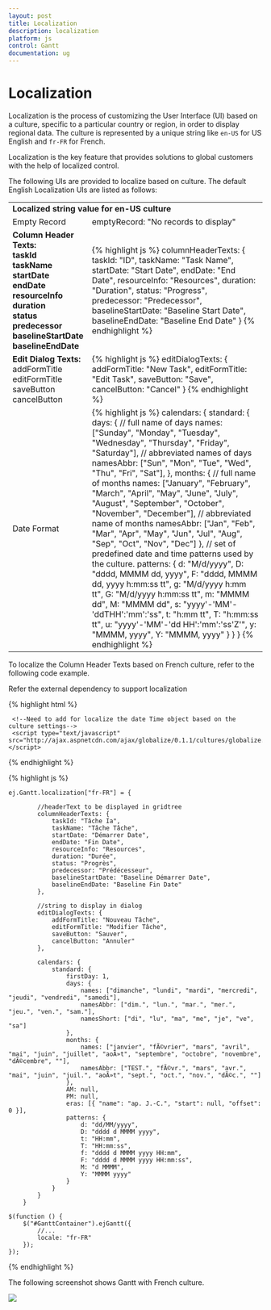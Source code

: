 ```yaml
---
layout: post
title: Localization
description: localization
platform: js
control: Gantt
documentation: ug
---
```


# Localization

Localization is the process of customizing the User Interface (UI) based on a culture, specific to a particular country or region, in order to display regional data. The culture is represented by a unique string like `en-US` for US English and `fr-FR` for French.

Localization is the key feature that provides solutions to global customers with the help of localized control. 

The following UIs are provided to localize based on culture. The default English Localization UIs are listed as follows:


<table>
<tr>
<td colspan = "2">
<b>Localized string value for en-US culture</b></td></tr>
<tr>
<td>
Empty Record</td><td>
emptyRecord: "No records to display"</td></tr>
<tr>
<td>
<b>Column Header Texts:<b><br/>
taskId<br/>
taskName<br/>
startDate<br/>
endDate<br/>
resourceInfo<br/>
duration<br/>
status<br/>
predecessor<br/>
baselineStartDate<br/>
baselineEndDate<br/>
</td>
<td>
{% highlight js %}
columnHeaderTexts: 
{
taskId: "ID",
taskName: "Task Name",
startDate: "Start Date",
endDate: "End Date",
resourceInfo: "Resources",
duration: "Duration",
status: "Progress",
predecessor: "Predecessor",
baselineStartDate: "Baseline Start Date",
baselineEndDate: "Baseline End Date"
}
{% endhighlight %}
</td></tr>
<tr>
<td>
<b>Edit Dialog Texts:</b><br>
addFormTitle<br/>
editFormTitle<br/>
saveButton<br/>
cancelButton<br/>
</td><td>
{% highlight js %}
editDialogTexts: 
{
addFormTitle: "New Task",
editFormTitle: "Edit Task",
saveButton: "Save",
cancelButton: "Cancel"
}
{% endhighlight %}
</td></tr>
<tr>
<td>
Date Format</td><td>
{% highlight js %}
calendars: 
{
standard: {
days: 
{
// full name of days
names: ["Sunday", "Monday", "Tuesday", "Wednesday", "Thursday", "Friday", "Saturday"],
// abbreviated names of days
namesAbbr: ["Sun", "Mon", "Tue", "Wed", "Thu", "Fri", "Sat"],
},
months: {
// full name of months
names: ["January", "February", "March", "April", "May", "June", "July", "August", "September", "October", "November", "December"],
// abbreviated name of months
namesAbbr: ["Jan", "Feb", "Mar", "Apr", "May", "Jun", "Jul", "Aug", "Sep", "Oct", "Nov", "Dec"]
},
// set of predefined date and time patterns used by the culture.
patterns: {
d: "M/d/yyyy",
D: "dddd, MMMM dd, yyyy",
F: "dddd, MMMM dd, yyyy h:mm:ss tt",
g: "M/d/yyyy h:mm tt",
G: "M/d/yyyy h:mm:ss tt",
m: "MMMM dd",
M: "MMMM dd",
s: "yyyy'-'MM'-'ddTHH':'mm':'ss",
t: "h:mm tt",
T: "h:mm:ss tt",
u: "yyyy'-'MM'-'dd HH':'mm':'ss'Z'",
y: "MMMM, yyyy",
Y: "MMMM, yyyy"
}     
} 
}
{% endhighlight %}
</td></tr>
</table>

To localize the Column Header Texts based on French culture, refer to the following code example.

Refer the external dependency to support localization

{% highlight html %}

     <!--Need to add for localize the date Time object based on the culture settings-->
     <script type="text/javascript" src="http://ajax.aspnetcdn.com/ajax/globalize/0.1.1/cultures/globalize.cultures.js"></script>

{% endhighlight %}

{% highlight js %}

    ej.Gantt.localization["fr-FR"] = {

            //headerText to be displayed in gridtree
            columnHeaderTexts: {
                taskId: "Tâche Ia",
                taskName: "Tâche Tâche",
                startDate: "Démarrer Date",
                endDate: "Fin Date",
                resourceInfo: "Resources",
                duration: "Durée",
                status: "Progrès",
                predecessor: "Prédécesseur",
                baselineStartDate: "Baseline Démarrer Date",
                baselineEndDate: "Baseline Fin Date"
            },

            //string to display in dialog 
            editDialogTexts: {
                addFormTitle: "Nouveau Tâche",
                editFormTitle: "Modifier Tâche",
                saveButton: "Sauver",
                cancelButton: "Annuler"
            },

            calendars: {
                standard: {
                    firstDay: 1,
                    days: {
                        names: ["dimanche", "lundi", "mardi", "mercredi", "jeudi", "vendredi", "samedi"],
                        namesAbbr: ["dim.", "lun.", "mar.", "mer.", "jeu.", "ven.", "sam."],
                        namesShort: ["di", "lu", "ma", "me", "je", "ve", "sa"]
                    },
                    months: {
                        names: ["janvier", "fÃ©vrier", "mars", "avril", "mai", "juin", "juillet", "aoÃ»t", "septembre", "octobre", "novembre", "dÃ©cembre", ""],
                        namesAbbr: ["TEST.", "fÃ©vr.", "mars", "avr.", "mai", "juin", "juil.", "aoÃ»t", "sept.", "oct.", "nov.", "dÃ©c.", ""]
                    },
                    AM: null,
                    PM: null,
                    eras: [{ "name": "ap. J.-C.", "start": null, "offset": 0 }],
                    patterns: {
                        d: "dd/MM/yyyy",
                        D: "dddd d MMMM yyyy",
                        t: "HH:mm",
                        T: "HH:mm:ss",
                        f: "dddd d MMMM yyyy HH:mm",
                        F: "dddd d MMMM yyyy HH:mm:ss",
                        M: "d MMMM",
                        Y: "MMMM yyyy"
                    }
                }
            }
        }
    
    $(function () {
        $("#GanttContainer").ejGantt({
            //...
            locale: "fr-FR"
        });
    });

{% endhighlight %}

The following screenshot shows Gantt with French culture.

![]("/js/Gantt/Localization_images/Localization_img1.png")



